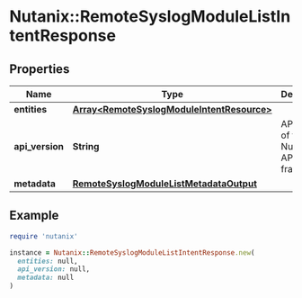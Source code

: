 # Nutanix::RemoteSyslogModuleListIntentResponse

## Properties

| Name | Type | Description | Notes |
| ---- | ---- | ----------- | ----- |
| **entities** | [**Array&lt;RemoteSyslogModuleIntentResource&gt;**](RemoteSyslogModuleIntentResource.md) |  | [optional] |
| **api_version** | **String** | API Version of the Nutanix v3 API framework. | [default to &#39;3.1.0&#39;] |
| **metadata** | [**RemoteSyslogModuleListMetadataOutput**](RemoteSyslogModuleListMetadataOutput.md) |  |  |

## Example

```ruby
require 'nutanix'

instance = Nutanix::RemoteSyslogModuleListIntentResponse.new(
  entities: null,
  api_version: null,
  metadata: null
)
```


